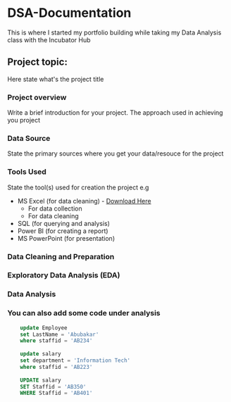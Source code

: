 # DSA-Documentation
This is where I started my portfolio building while taking my Data Analysis class with the Incubator Hub

## Project topic: 
Here state what's the project title

### Project overview
Write a brief introduction for your project. The approach used in achieving you project

### Data Source
State the primary sources where you get your data/resouce for the project

### Tools Used
State the tool(s) used for creation the project e.g
- MS Excel (for data cleaning) - [Download Here](https://www.microsoft.com)
    - For data collection
    - For data cleaning
- SQL (for querying and analysis) 
- Power BI (for creating a report)
- MS PowerPoint (for presentation)

### Data Cleaning and Preparation

### Exploratory Data Analysis (EDA)

### Data Analysis

### You can also add some code under analysis

``` SQL
    update Employee
    set LastName = 'Abubakar'
    where staffid = 'AB234'
    
    update salary
    set department = 'Information Tech'
    where staffid = 'AB223'
    
    UPDATE salary
    SET Staffid = 'AB350'
    WHERE Staffid = 'AB401'

